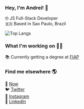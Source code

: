 ### Hey, I'm Andrei! 👋

🤓 JS Full-Stack Developer <br>
🇧🇷 Based in Sao Paulo, Brazil <br>

![Top Langs](https://github-readme-stats.vercel.app/api/top-langs/?username=vedovato&layout=compact)

### What I'm working on 👨‍💻

📚 Currently getting a degree at [FIAP](https://www.fiap.com.br/online/graduacao/tecnologo/analise-e-desenvolvimento-de-sistemas/)

### Find me elsewhere 🌎

🚀 [Now](https://magic-beginner-466.notion.site/Andrei-Vedovato-6acbdc15252c413b92eca5b3a6a0f954) <br>
🐦 [Twitter](https://twitter.com/andreivedovato) <br>
📸 [Instagram](https://instagram.com/andreivedovato) <br>
💼 [LinkedIn](https://www.linkedin.com/in/andreivedovato) <br>
